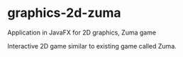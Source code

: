 # graphics-2d-zuma
Application in JavaFX for 2D graphics, Zuma game

Interactive 2D game similar to existing game called Zuma.
